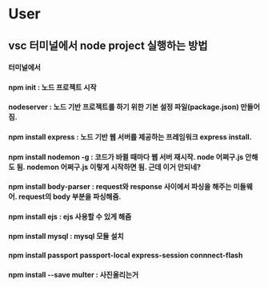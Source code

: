 # User

## vsc 터미널에서 node project 실행하는 방법 


#### 터미널에서 
#### npm init : 노드 프로젝트 시작
#### nodeserver : 노드 기반 프로젝트를 하기 위한 기본 설정 파일(package.json) 만들어짐. 
#### npm install express : 노드 기반 웹 서버를 제공하는 프레임워크 express install. 
#### npm install nodemon -g : 코드가 바뀔 때마다 웹 서버 재시작. node 어쩌구.js 안해도 됨. nodemon 어쩌구.js 이렇게 시작하면 됨. 근데 이거 안되네? 
#### npm install body-parser : request와 response 사이에서 파싱을 해주는 미들웨어. request의 body 부분을 파싱해줌. 

#### npm install ejs : ejs 사용할 수 있게 해줌 
#### npm install mysql : mysql 모듈 설치

#### npm install passport passport-local express-session connnect-flash 

#### npm install --save multer : 사진올리는거
